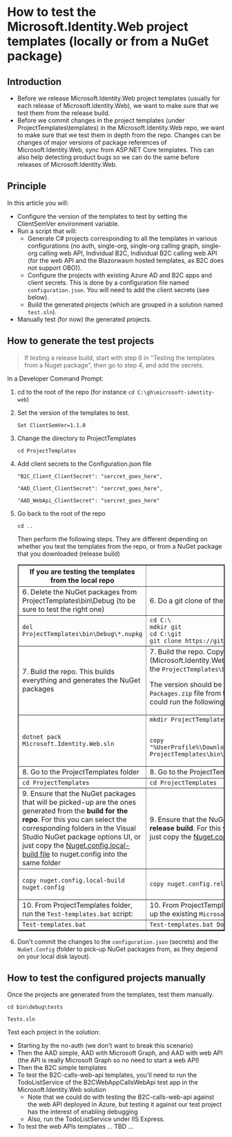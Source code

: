 # How to test the Microsoft.Identity.Web project templates (locally or from a NuGet package)

## Introduction

- Before we release Microsoft.Identity.Web project templates (usually for each release of Microsoft.Identity.Web), we want to make sure that we test them from the release build.
- Before we commit changes in the project templates (under ProjectTemplates\templates) in the Microsoft.Identity.Web repo, we want to make sure that we test them in depth from the repo. Changes can be changes of major versions of package references of Microsoft.Identity.Web, sync from ASP.NET Core templates. This can also help detecting product bugs so we can do the same before releases of Microsoft.Identity.Web.

## Principle

In this article you will:

- Configure the version of the templates to test by setting the ClientSemVer environment variable.
- Run a script that will:
  - Generate C# projects corresponding to all the templates in various configurations (no auth, single-org, single-org calling graph, single-org calling web API, Individual B2C, Individual B2C calling web API (for the web API and the Blazorwasm hosted templates, as B2C does not support OBO)).
  - Configure the projects with existing Azure AD and B2C apps and client secrets. This is done by a configuration file named `configuration.json`. You will need to add the client secrets (see below).
  - Build the generated projects (which are grouped in a solution named `test.sln`).
- Manually test (for now) the generated projects.

## How to generate the test projects

> If testing a release build, start with step 6 in "Testing the templates from a Nuget package", then go to step 4, and add the secrets.

In a Developer Command Prompt:

1. cd to the root of the repo (for instance `cd C:\gh\microsoft-identity-web`)

2. Set the version of the templates to test.

   `Set ClientSemVer=1.1.0`

3. Change the directory to ProjectTemplates

   `cd ProjectTemplates`

4. Add client secrets to the Configuration.json file

   `"B2C_Client_ClientSecret": "sercret_goes_here",`

   `"AAD_Client_ClientSecret": "sercret_goes_here",`
  
   `"AAD_WebApi_ClientSecret": "sercret_goes_here"`

5. Go back to the root of the repo

   `cd ..`

   Then perform the following steps. They are different depending on whether you test the templates from the repo, or from a NuGet package that you downloaded (release build)

   <table border = "2">
    <tr>
        <th>If you are testing the templates from the local repo</th>
        <th>If you are testing the templates from a NuGet package</th>
    </tr>
    <tr>
        <td>6. Delete the NuGet packages from ProjectTemplates\bin\Debug (to be sure to test the right one)</td>
        <td>6. Do a git clone of the repostitory into a short file path. </td>
    </tr>
    <tr>
        <td><code>del ProjectTemplates\bin\Debug\*.nupkg</code></td>
        <td><code>cd C:\ </code><br />
        <code>mdkir git</code><br />
        <code>cd C:\git</code><br />
        <code>git clone https://github.com/AzureAD/microsoft-identity-web idweb</code></td>
    </tr>
    <tr>
        <td>7. Build the repo. This builds everything and generates the NuGet packages</td>
        <td>7. Build the repo. Copy the NuGet package containing the templates (Microsoft.Identity.Web.ProjectTemplates.version.nupkg) downloaded from the release build and paste it under the <code>ProjectTemplates\bin\Debug</code> folder of the repo.
        
    The version should be the same as the value of <code>ClientSemVer</code> you set in step For instance if you downloaded the <code>Packages.zip</code> file from the  AzureDevOps build and saved it in your Downloads folder before unzipping it, you could run the following command: </td>
    </tr>
    <tr>
        <td><code>dotnet pack Microsoft.Identity.Web.sln</code></td>
        <td><code>mkdir ProjectTemplates\bin\Debug

    copy "%UserProfile%\Downloads\Packages\Packages\Microsoft.Identity.Web.ProjectTemplates.%ClientSemVer%.nupkg" ProjectTemplates\bin\Debug</code></td>
    </tr>
    <tr>
        <td>8. Go to the ProjectTemplates folder</td>
        <td>8. Go to the ProjectTemplates folder</td>
    </tr>
    <tr>
        <td><code>cd ProjectTemplates</code></td>
        <td><code>cd ProjectTemplates</code></td>
    </tr>
    <tr>
        <td>9. Ensure that the NuGet packages that will be picked-up are the ones generated from the <b>build for the repo</b>. For this you can select the corresponding folders in the Visual Studio NuGet package options UI, or just copy the <a href="https://github.com/AzureAD/microsoft-identity-web/blob/master/ProjectTemplates/nuget.config.local-build#L22-L24">Nuget.config.local-build file</a> to nuget.config into the same folder</td>
        <td>9. Ensure that the NuGet packages that will be restored in the test projects are the ones <b>generated from the release build</b>. For this you can select the corresponding folder in the Visual Studio NuGet package options UI, or just copy the <a href="https://github.com/AzureAD/microsoft-identity-web/blob/master/ProjectTemplates/nuget.config.release-build">Nuget.config.release-build </a> file to nuget.config into the same folder</td>
    </tr>
    <tr>
        <td>
        <p>
        <code>copy nuget.config.local-build nuget.config</code>
        </td>
        <td><p><code>copy nuget.config.release-build nuget.config</code></td>
    </tr>
    <tr>
        <td>10. From ProjectTemplates folder, run the <code>Test-templates.bat</code> script:</td>
        <td>10. From ProjectTemplates folder, run the <code>Test-templates.bat</code> script with an argument to tell the script to pick-up the existing <code>Microsoft.Identity.Web.ProjectTemplates.%ClientSemVer%.nupkg</code> file instead of regenerating it. </td>
    </tr>
    <tr>
        <td><code>Test-templates.bat</code></td>
        <td><code>Test-templates.bat DontGenerate</code></td>
    </tr>
   </table>

11. Don't commit the changes to the `configuration.json` (secrets) and the `NuGet.Config` (folder to pick-up NuGet packages from, as they depend on your local disk layout).

## How to test the configured projects manually

Once the projects are generated from the templates, test them manually.

`cd bin\debug\tests`

`Tests.sln`

Test each project in the solution:

- Starting by the no-auth (we don't want to break this scenario)
- Then the AAD simple, AAD with Microsoft Graph, and AAD with web API (the API is really Microsoft Graph so no need to start a web API)
- Then the B2C simple templates
- To test the B2C-calls-web-api templates, you'll need to run the TodoListService of the B2CWebAppCallsWebApi test app in the Microsoft.Identity.Web solution
  - Note that we could do with testing the B2C-calls-web-api against the web API deployed in Azure, but testing it against our test project has the interest of enabling debugging
  - Also, run the TodoListService under IIS Express.
- To test the web APIs templates … TBD …

